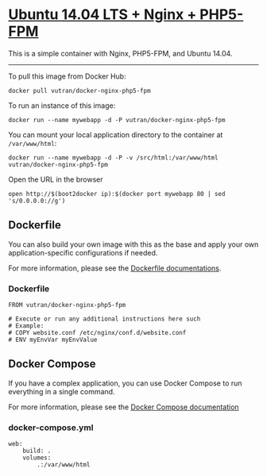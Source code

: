 # [Ubuntu 14.04 LTS + Nginx + PHP5-FPM](https://registry.hub.docker.com/u/vutran/docker-nginx-php5-fpm/)

This is a simple container with Nginx, PHP5-FPM, and Ubuntu 14.04.

-----

To pull this image from Docker Hub:

	docker pull vutran/docker-nginx-php5-fpm

To run an instance of this image:

	docker run --name mywebapp -d -P vutran/docker-nginx-php5-fpm

You can mount your local application directory to the container at `/var/www/html`:

	docker run --name mywebapp -d -P -v /src/html:/var/www/html vutran/docker-nginx-php5-fpm

Open the URL in the browser

	open http://$(boot2docker ip):$(docker port mywebapp 80 | sed 's/0.0.0.0://g')

## Dockerfile

You can also build your own image with this as the base and apply your own application-specific configurations if needed.

For more information, please see the [Dockerfile documentations](http://docs.docker.com/reference/builder/).

### Dockerfile

	FROM vutran/docker-nginx-php5-fpm
	
	# Execute or run any additional instructions here such
	# Example:
	# COPY website.conf /etc/nginx/conf.d/website.conf
	# ENV myEnvVar myEnvValue
	

## Docker Compose

If you have a complex application, you can use Docker Compose to run everything in a single command.

For more information, please see the [Docker Compose documentation](http://docs.docker.com/compose/)

### docker-compose.yml

	web:
	    build: .
	    volumes:
	        .:/var/www/html
